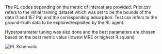 The RL codes depending on the metric of interest are provided. 
Prior.csv refers to the initial training dataset which was set to be the bounds of the data (1 and 1E7 Pa) and the corresponding adsorption. Test.csv refers to the ground-truth data to be explored/exploited by the RL agent.

Hyperparameter tuning was also done and the best parameters are chosen based on the best metric value (lowest MRE or highest R.square)

![RL Schematic](https://github.com/theOsaroJ/ReinforcementLearning/assets/64130121/cca6d18f-afac-4501-a117-75f149c283b0)
